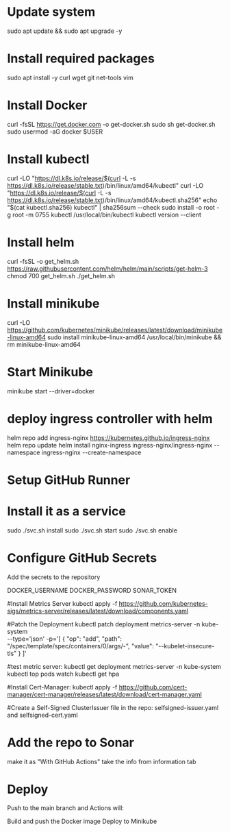 # Update system
sudo apt update && sudo apt upgrade -y

# Install required packages
sudo apt install -y curl wget git net-tools vim

# Install Docker
curl -fsSL https://get.docker.com -o get-docker.sh
sudo sh get-docker.sh
sudo usermod -aG docker $USER

# Install kubectl
curl -LO "https://dl.k8s.io/release/$(curl -L -s https://dl.k8s.io/release/stable.txt)/bin/linux/amd64/kubectl"
curl -LO "https://dl.k8s.io/release/$(curl -L -s https://dl.k8s.io/release/stable.txt)/bin/linux/amd64/kubectl.sha256"
echo "$(cat kubectl.sha256)  kubectl" | sha256sum --check
sudo install -o root -g root -m 0755 kubectl /usr/local/bin/kubectl
kubectl version --client

# Install helm
curl -fsSL -o get_helm.sh https://raw.githubusercontent.com/helm/helm/main/scripts/get-helm-3
chmod 700 get_helm.sh
./get_helm.sh

# Install minikube
curl -LO https://github.com/kubernetes/minikube/releases/latest/download/minikube-linux-amd64
sudo install minikube-linux-amd64 /usr/local/bin/minikube && rm minikube-linux-amd64

# Start Minikube
minikube start --driver=docker

# deploy ingress controller with helm
helm repo add ingress-nginx https://kubernetes.github.io/ingress-nginx
helm repo update
helm install nginx-ingress ingress-nginx/ingress-nginx --namespace ingress-nginx --create-namespace

# Setup GitHub Runner

# Install it as a service
sudo ./svc.sh install
sudo ./svc.sh start
sudo ./svc.sh enable

# Configure GitHub Secrets
Add the secrets to the repository

DOCKER_USERNAME
DOCKER_PASSWORD
SONAR_TOKEN

#Install Metrics Server
kubectl apply -f https://github.com/kubernetes-sigs/metrics-server/releases/latest/download/components.yaml

#Patch the Deployment
kubectl patch deployment metrics-server -n kube-system \
  --type='json' -p='[
    {
      "op": "add",
      "path": "/spec/template/spec/containers/0/args/-",
      "value": "--kubelet-insecure-tls"
    }
  ]'

#test metric server:
kubectl get deployment metrics-server -n kube-system
kubectl top pods
watch kubectl get hpa

#Install Cert-Manager:
kubectl apply -f https://github.com/cert-manager/cert-manager/releases/latest/download/cert-manager.yaml
  
#Create a Self-Signed ClusterIssuer
file in the repo: selfsigned-issuer.yaml and selfsigned-cert.yaml


# Add the repo to Sonar
make it as "With GitHub Actions"
take the info from information tab

# Deploy
Push to the main branch and Actions will:

Build and push the Docker image
Deploy to Minikube
